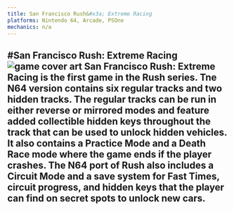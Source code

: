 ```yaml
---
title: San Francisco Rush&#x3a; Extreme Racing
platforms: Nintendo 64, Arcade, PSOne
mechanics: n/a
---
```

#San Francisco Rush: Extreme Racing
![game cover art](//images.igdb.com/igdb/image/upload/t_thumb/gmpspitzt4yufwvay0bu.jpg "Logo Title Text 1")
San Francisco Rush: Extreme Racing is the first game in the Rush series. 
Tne N64 version contains six regular tracks and two hidden tracks. The regular tracks can be run in either reverse or mirrored modes and feature added collectible hidden keys throughout the track that can be used to unlock hidden vehicles. It also contains a Practice Mode and a Death Race mode where the game ends if the player crashes. The N64 port of Rush also includes a Circuit Mode and a save system for Fast Times, circuit progress, and hidden keys that the player can find on secret spots to unlock new cars.
-
